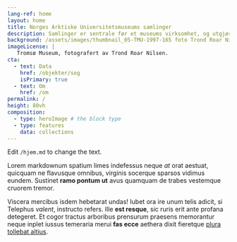 ```yaml
---
lang-ref: home
layout: home
title: Norges Arktiske Universitetsmuseums samlinger
description: Samlinger er sentrale før et museums virksomhet, og utgjør fysiske arkiver av objekter og organismer.
background: /assets/images/thumbnail_05-TMU-1997-165 foto Trond Roar Nilsen-33006.jpg
imageLicense: |
   Tromsø Museum, fotografert av Trond Roar Nilsen.
cta:
  - text: Data
    href: /objekter/sog
    isPrimary: true
  - text: Om
    href: /om
permalink: /
height: 80vh
composition:
  - type: heroImage # the block type
  - type: features
    data: collections
---
```


Edit `/hjem.md` to change the text.

Lorem markdownum spatium limes indefessus neque *at* orat aestuat, quicquam ne
flavusque omnibus, virginis socerque sparsos vidimus eundem. Sustinet **ramo
pontum ut** avus quamquam de trabes vestemque cruorem tremor.

Viscera mercibus isdem hebetarat undas! Iubet ora ire unum telis adicit, si
Telephus *valent*, instructo refers. Ille **est resque**, sic ruris erit ante
profana detegeret. Et cogor tractus arboribus prensurum praesens memorantur
neque inplet iussus temeraria merui **fas ecce** aethera dixit fieretque [plura
tollebat altius](http://virgineusque.net/est.html).



